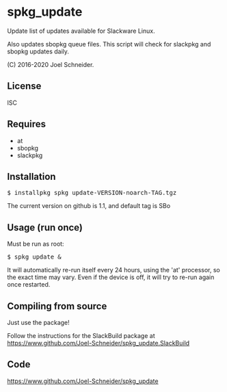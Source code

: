 spkg_update
===========
Update list of updates available for Slackware Linux.

Also updates sbopkg queue files. This script will check for slackpkg and sbopkg updates daily.

(C) 2016-2020 Joel Schneider.

License
-------
ISC

Requires
--------
* at
* sbopkg
* slackpkg

Installation
------------
<pre>$ installpkg spkg_update-VERSION-noarch-TAG.tgz</pre>
The current version on github is 1.1, and default tag is SBo

Usage (run once)
----------------
Must be run as root:
<pre>$ spkg_update &</pre>
It will automatically re-run itself every 24 hours, using the 'at' processor, so the exact time may vary. Even if the device is off, it will try to re-run again once restarted.

Compiling from source
---------------------
Just use the package!

Follow the instructions for the SlackBuild package at https://www.github.com/Joel-Schneider/spkg_update.SlackBuild

Code
---- 
https://www.github.com/Joel-Schneider/spkg_update
